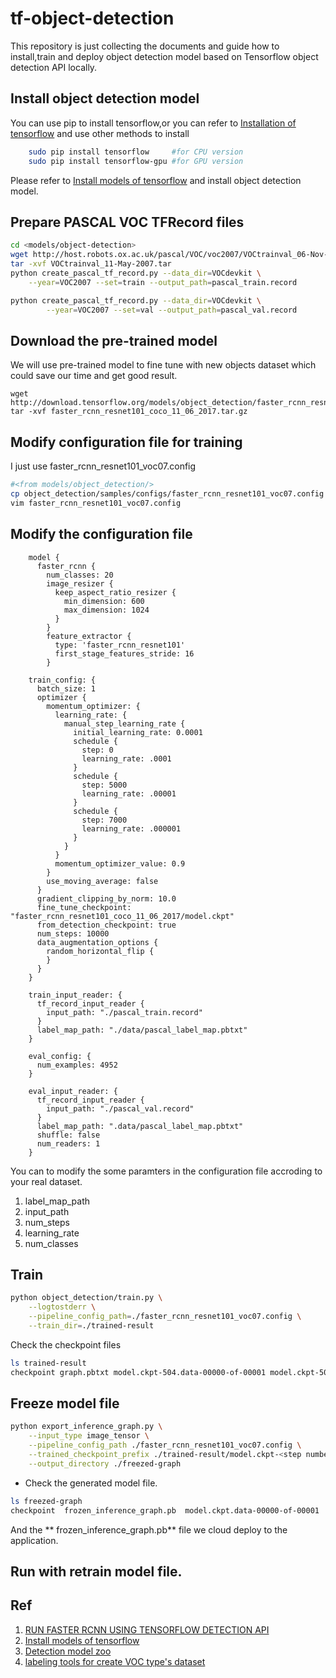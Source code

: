# tf-object-detection
This repository is just collecting the documents and guide how to install,train and deploy object detection model based on Tensorflow object detection API locally.

## Install object detection model
You can use pip to install tensorflow,or you can refer to [Installation of tensorflow](https://www.tensorflow.org/install/install_linux) and use other methods to install
```bash
    sudo pip install tensorflow     #for CPU version
    sudo pip install tensorflow-gpu #for GPU version
```
Please refer to [Install models of tensorflow](https://github.com/tensorflow/models/blob/master/object_detection/g3doc/installation.md) and install object detection model.

## Prepare PASCAL VOC TFRecord files
```bash
cd <models/object-detection>
wget http://host.robots.ox.ac.uk/pascal/VOC/voc2007/VOCtrainval_06-Nov-2007.tar
tar -xvf VOCtrainval_11-May-2007.tar
python create_pascal_tf_record.py --data_dir=VOCdevkit \
    --year=VOC2007 --set=train --output_path=pascal_train.record

python create_pascal_tf_record.py --data_dir=VOCdevkit \
        --year=VOC2007 --set=val --output_path=pascal_val.record
```

## Download the pre-trained model
We will use pre-trained model to fine tune with new objects dataset which could save our time and get good result.
```
wget http://download.tensorflow.org/models/object_detection/faster_rcnn_resnet101_coco_11_06_2017.tar.gz
tar -xvf faster_rcnn_resnet101_coco_11_06_2017.tar.gz
```

## Modify configuration file for training
I just use faster_rcnn_resnet101_voc07.config 
```bash
#<from models/object_detection/>
cp object_detection/samples/configs/faster_rcnn_resnet101_voc07.config .
vim faster_rcnn_resnet101_voc07.config
```

## Modify the configuration file
```
    model {
      faster_rcnn {
        num_classes: 20
        image_resizer {
          keep_aspect_ratio_resizer {
            min_dimension: 600
            max_dimension: 1024
          }
        }
        feature_extractor {
          type: 'faster_rcnn_resnet101'
          first_stage_features_stride: 16
        }
    
    train_config: {
      batch_size: 1
      optimizer {
        momentum_optimizer: {
          learning_rate: {
            manual_step_learning_rate {
              initial_learning_rate: 0.0001
              schedule {
                step: 0
                learning_rate: .0001
              }
              schedule {
                step: 5000
                learning_rate: .00001
              }
              schedule {
                step: 7000
                learning_rate: .000001
              }
            }
          }
          momentum_optimizer_value: 0.9
        }
        use_moving_average: false
      }
      gradient_clipping_by_norm: 10.0
      fine_tune_checkpoint: "faster_rcnn_resnet101_coco_11_06_2017/model.ckpt"
      from_detection_checkpoint: true
      num_steps: 10000
      data_augmentation_options {
        random_horizontal_flip {
        }
      }
    }
    
    train_input_reader: {
      tf_record_input_reader {
        input_path: "./pascal_train.record"
      }
      label_map_path: "./data/pascal_label_map.pbtxt"
    }
    
    eval_config: {
      num_examples: 4952
    }
    
    eval_input_reader: {
      tf_record_input_reader {
        input_path: "./pascal_val.record"
      }
      label_map_path: ".data/pascal_label_map.pbtxt"
      shuffle: false
      num_readers: 1
    }
```
You can to modify the some paramters in the configuration file accroding to your real dataset.
1. label_map_path
2. input_path
3. num_steps
4. learning_rate
5. num_classes 

## Train

```bash
python object_detection/train.py \
    --logtostderr \
    --pipeline_config_path=./faster_rcnn_resnet101_voc07.config \
    --train_dir=./trained-result
```
Check the checkpoint files
```bash
ls trained-result
checkpoint graph.pbtxt model.ckpt-504.data-00000-of-00001 model.ckpt-504.index model.ckpt-504.meta
```

## Freeze model file
```bash
python export_inference_graph.py \
    --input_type image_tensor \
    --pipeline_config_path ./faster_rcnn_resnet101_voc07.config \
    --trained_checkpoint_prefix ./trained-result/model.ckpt-<step number> \
    --output_directory ./freezed-graph
```
* Check the generated model file.
```bash
ls freezed-graph
checkpoint  frozen_inference_graph.pb  model.ckpt.data-00000-of-00001  model.ckpt.index  model.ckpt.meta  saved_model
```
And the ** frozen_inference_graph.pb** file we cloud deploy to the application.


## Run with retrain model file.



## Ref
1. [RUN FASTER RCNN USING TENSORFLOW DETECTION API](https://data-sci.info/2017/06/27/run-faster-rcnn-tensorflow-detection-api/)
2. [Install models of tensorflow](https://github.com/tensorflow/models/blob/master/object_detection/g3doc/installation.md)
3. [Detection model zoo ](https://github.com/tensorflow/models/blob/master/object_detection/g3doc/detection_model_zoo.md)
4. [labeling tools for create VOC type's dataset](https://tzutalin.github.io/labelImg/)
